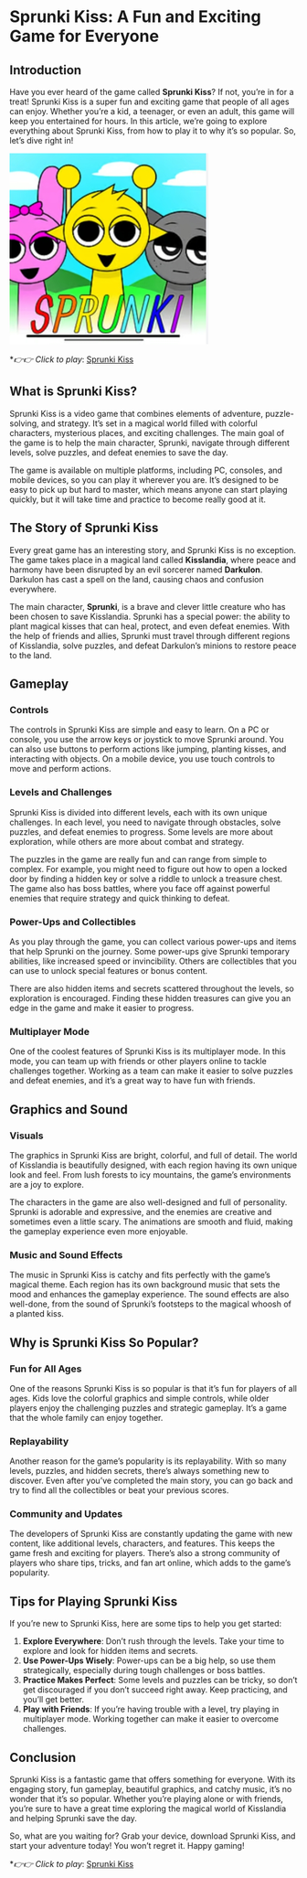 # Sprunki Kiss: A Fun and Exciting Game for Everyone

## Introduction

Have you ever heard of the game called **Sprunki Kiss**? If not, you’re in for a treat! Sprunki Kiss is a super fun and exciting game that people of all ages can enjoy. Whether you’re a kid, a teenager, or even an adult, this game will keep you entertained for hours. In this article, we’re going to explore everything about Sprunki Kiss, from how to play it to why it’s so popular. So, let’s dive right in!

![Sprunki Kiss](./logo.jpg)

**👉👉 Click to play*: [Sprunki Kiss](https://sprunkikissedition.pages.dev) 

## What is Sprunki Kiss?

Sprunki Kiss is a video game that combines elements of adventure, puzzle-solving, and strategy. It’s set in a magical world filled with colorful characters, mysterious places, and exciting challenges. The main goal of the game is to help the main character, Sprunki, navigate through different levels, solve puzzles, and defeat enemies to save the day.

The game is available on multiple platforms, including PC, consoles, and mobile devices, so you can play it wherever you are. It’s designed to be easy to pick up but hard to master, which means anyone can start playing quickly, but it will take time and practice to become really good at it.

## The Story of Sprunki Kiss

Every great game has an interesting story, and Sprunki Kiss is no exception. The game takes place in a magical land called **Kisslandia**, where peace and harmony have been disrupted by an evil sorcerer named **Darkulon**. Darkulon has cast a spell on the land, causing chaos and confusion everywhere.

The main character, **Sprunki**, is a brave and clever little creature who has been chosen to save Kisslandia. Sprunki has a special power: the ability to plant magical kisses that can heal, protect, and even defeat enemies. With the help of friends and allies, Sprunki must travel through different regions of Kisslandia, solve puzzles, and defeat Darkulon’s minions to restore peace to the land.

## Gameplay

### Controls

The controls in Sprunki Kiss are simple and easy to learn. On a PC or console, you use the arrow keys or joystick to move Sprunki around. You can also use buttons to perform actions like jumping, planting kisses, and interacting with objects. On a mobile device, you use touch controls to move and perform actions.

### Levels and Challenges

Sprunki Kiss is divided into different levels, each with its own unique challenges. In each level, you need to navigate through obstacles, solve puzzles, and defeat enemies to progress. Some levels are more about exploration, while others are more about combat and strategy.

The puzzles in the game are really fun and can range from simple to complex. For example, you might need to figure out how to open a locked door by finding a hidden key or solve a riddle to unlock a treasure chest. The game also has boss battles, where you face off against powerful enemies that require strategy and quick thinking to defeat.

### Power-Ups and Collectibles

As you play through the game, you can collect various power-ups and items that help Sprunki on the journey. Some power-ups give Sprunki temporary abilities, like increased speed or invincibility. Others are collectibles that you can use to unlock special features or bonus content.

There are also hidden items and secrets scattered throughout the levels, so exploration is encouraged. Finding these hidden treasures can give you an edge in the game and make it easier to progress.

### Multiplayer Mode

One of the coolest features of Sprunki Kiss is its multiplayer mode. In this mode, you can team up with friends or other players online to tackle challenges together. Working as a team can make it easier to solve puzzles and defeat enemies, and it’s a great way to have fun with friends.

## Graphics and Sound

### Visuals

The graphics in Sprunki Kiss are bright, colorful, and full of detail. The world of Kisslandia is beautifully designed, with each region having its own unique look and feel. From lush forests to icy mountains, the game’s environments are a joy to explore.

The characters in the game are also well-designed and full of personality. Sprunki is adorable and expressive, and the enemies are creative and sometimes even a little scary. The animations are smooth and fluid, making the gameplay experience even more enjoyable.

### Music and Sound Effects

The music in Sprunki Kiss is catchy and fits perfectly with the game’s magical theme. Each region has its own background music that sets the mood and enhances the gameplay experience. The sound effects are also well-done, from the sound of Sprunki’s footsteps to the magical whoosh of a planted kiss.

## Why is Sprunki Kiss So Popular?

### Fun for All Ages

One of the reasons Sprunki Kiss is so popular is that it’s fun for players of all ages. Kids love the colorful graphics and simple controls, while older players enjoy the challenging puzzles and strategic gameplay. It’s a game that the whole family can enjoy together.

### Replayability

Another reason for the game’s popularity is its replayability. With so many levels, puzzles, and hidden secrets, there’s always something new to discover. Even after you’ve completed the main story, you can go back and try to find all the collectibles or beat your previous scores.

### Community and Updates

The developers of Sprunki Kiss are constantly updating the game with new content, like additional levels, characters, and features. This keeps the game fresh and exciting for players. There’s also a strong community of players who share tips, tricks, and fan art online, which adds to the game’s popularity.

## Tips for Playing Sprunki Kiss

If you’re new to Sprunki Kiss, here are some tips to help you get started:

1. **Explore Everywhere**: Don’t rush through the levels. Take your time to explore and look for hidden items and secrets.
2. **Use Power-Ups Wisely**: Power-ups can be a big help, so use them strategically, especially during tough challenges or boss battles.
3. **Practice Makes Perfect**: Some levels and puzzles can be tricky, so don’t get discouraged if you don’t succeed right away. Keep practicing, and you’ll get better.
4. **Play with Friends**: If you’re having trouble with a level, try playing in multiplayer mode. Working together can make it easier to overcome challenges.

## Conclusion

Sprunki Kiss is a fantastic game that offers something for everyone. With its engaging story, fun gameplay, beautiful graphics, and catchy music, it’s no wonder that it’s so popular. Whether you’re playing alone or with friends, you’re sure to have a great time exploring the magical world of Kisslandia and helping Sprunki save the day.

So, what are you waiting for? Grab your device, download Sprunki Kiss, and start your adventure today! You won’t regret it. Happy gaming!

**👉👉 Click to play*: [Sprunki Kiss](https://sprunkikissedition.pages.dev) 
